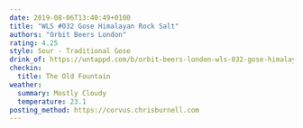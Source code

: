 ```yaml
---
date: 2019-08-06T13:40:49+0100
title: "WLS #032 Gose Himalayan Rock Salt"
authors: "Orbit Beers London"
rating: 4.25
style: Sour - Traditional Gose
drink_of: https://untappd.com/b/orbit-beers-london-wls-032-gose-himalayan-rock-salt/3348943
checkin:
  title: The Old Fountain
weather:
  summary: Mostly Cloudy
  temperature: 23.1
posting_method: https://corvus.chrisburnell.com
---
```

